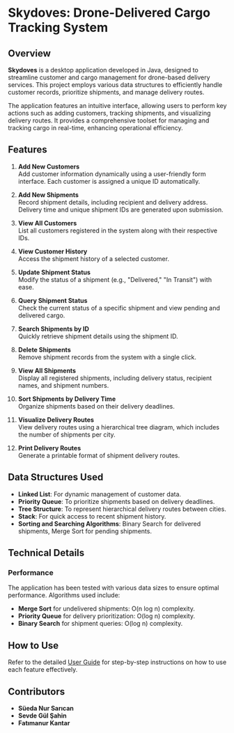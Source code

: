 # Skydoves: Drone-Delivered Cargo Tracking System

## Overview

**Skydoves** is a desktop application developed in Java, designed to streamline customer and cargo management for drone-based delivery services. This project employs various data structures to efficiently handle customer records, prioritize shipments, and manage delivery routes.

The application features an intuitive interface, allowing users to perform key actions such as adding customers, tracking shipments, and visualizing delivery routes. It provides a comprehensive toolset for managing and tracking cargo in real-time, enhancing operational efficiency.



## Features

1. **Add New Customers**  
   Add customer information dynamically using a user-friendly form interface. Each customer is assigned a unique ID automatically.

2. **Add New Shipments**  
   Record shipment details, including recipient and delivery address. Delivery time and unique shipment IDs are generated upon submission.

3. **View All Customers**  
   List all customers registered in the system along with their respective IDs.

4. **View Customer History**  
   Access the shipment history of a selected customer.

5. **Update Shipment Status**  
   Modify the status of a shipment (e.g., "Delivered," "In Transit") with ease.

6. **Query Shipment Status**  
   Check the current status of a specific shipment and view pending and delivered cargo.

7. **Search Shipments by ID**  
   Quickly retrieve shipment details using the shipment ID.

8. **Delete Shipments**  
   Remove shipment records from the system with a single click.

9. **View All Shipments**  
   Display all registered shipments, including delivery status, recipient names, and shipment numbers.

10. **Sort Shipments by Delivery Time**  
    Organize shipments based on their delivery deadlines.

11. **Visualize Delivery Routes**  
    View delivery routes using a hierarchical tree diagram, which includes the number of shipments per city.

12. **Print Delivery Routes**  
    Generate a printable format of shipment delivery routes.



## Data Structures Used

- **Linked List**: For dynamic management of customer data.
- **Priority Queue**: To prioritize shipments based on delivery deadlines.
- **Tree Structure**: To represent hierarchical delivery routes between cities.
- **Stack**: For quick access to recent shipment history.
- **Sorting and Searching Algorithms**: Binary Search for delivered shipments, Merge Sort for pending shipments.



## Technical Details

### Performance

The application has been tested with various data sizes to ensure optimal performance. Algorithms used include:

- **Merge Sort** for undelivered shipments: O(n log n) complexity.
- **Priority Queue** for delivery prioritization: O(log n) complexity.
- **Binary Search** for shipment queries: O(log n) complexity.


## How to Use

Refer to the detailed [User Guide](./cargo_management_system_guidepdf.pdf) for step-by-step instructions on how to use each feature effectively.




## Contributors

- **Süeda Nur Sarıcan** 
- **Sevde Gül Şahin**   
- **Fatımanur Kantar**
